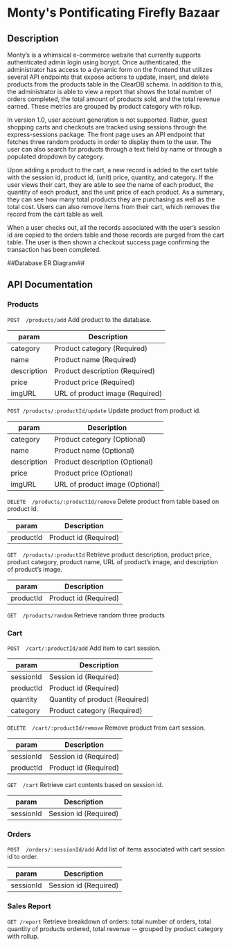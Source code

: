 # Monty's Pontificating Firefly Bazaar
## Description
Monty’s is a whimsical  e-commerce website that currently supports authenticated admin login using bcrypt. Once authenticated, the administrator has access to a dynamic form on the frontend that utilizes several API endpoints that expose actions to update, insert, and delete products from the products table in the ClearDB schema. In addition to this, the administrator is able to view a report that shows the total number of orders completed, the total amount of products sold, and the total revenue earned. These metrics are grouped by product category with rollup. 

In version 1.0, user account generation is not supported. Rather, guest shopping carts and checkouts are tracked using sessions through the express-sessions package. The front page uses an API endpoint that fetches three random products in order to display them to the user. The user can also search for products through a text field by name or through a populated dropdown by category.

Upon adding a product to the cart, a new record is added to the cart table with the session id, product id, (unit) price, quantity, and category. If the user views their cart, they are able to see the name of each product, the quantity of each product, and the unit price of each product. As a summary, they can see how many total products they are purchasing as well as the total cost. Users can also remove items from their cart, which removes the record from the cart table as well.

When a user checks out, all the records associated with the user’s session id are copied to the orders table and those records are purged from the cart table. The user is then shown a checkout success page confirming the transaction has been completed.

##Database ER Diagram##


## API Documentation
### Products
`POST  /products/add`
Add product to the database. 

param | Description
------------ | -------------
category |Product category (Required)
name |Product name (Required)
description | Product description (Required)
price | Product price (Required)
imgURL | URL of product image (Required)


`POST /products/:productId/update`
Update product from product id.

param | Description
------------ | -------------
category | Product category (Optional)
name | Product name (Optional) 
description | Product description (Optional)
price | Product price (Optional)
imgURL | URL of product image (Optional)


`DELETE  /products/:productId/remove`
Delete product from table based on product id.

param | Description
------------ | -------------
productId | Product id (Required)

`GET  /products/:productId`
Retrieve product description, product price, product category, product name, URL of product’s image, and description of product’s image. 

param | Description
------------ | -------------
productId | Product id (Required)

`GET  /products/random`
Retrieve random three products

### Cart
`POST  /cart/:productId/add`
Add item to cart session.

param| Description
------------ | -------------
sessionId | Session id (Required)
productId | Product id (Required)
quantity | Quantity of product (Required)
category | Product category (Required)


`DELETE  /cart/:productId/remove`
Remove product from cart session.

param | Description
------------ | -------------
sessionId | Session id (Required)
productId | Product id (Required)


`GET  /cart`
Retrieve cart contents based on session id.

param | Description
------------ | -------------
sessionId | Session id (Required)

### Orders
`POST  /orders/:sessionId/add`
Add list of items associated with cart session id to order.

param | Description
------------ | -------------
sessionId | Session id (Required)

### Sales Report
`GET /report`
Retrieve breakdown of orders: total number of orders, total quantity of products ordered, total revenue -- grouped by product category with rollup.
